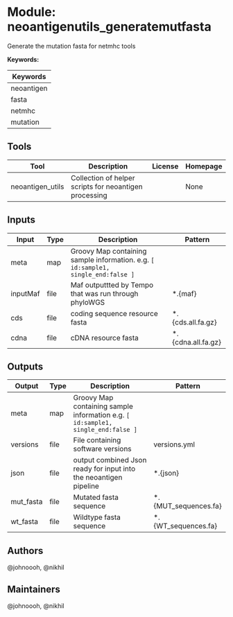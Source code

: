 # Module: neoantigenutils_generatemutfasta

Generate the mutation fasta for netmhc tools

**Keywords:**

| Keywords |
|----------|
| neoantigen |
| fasta |
| netmhc |
| mutation |

## Tools

| Tool | Description | License | Homepage |
|------|-------------|---------|----------|
| neoantigen_utils | Collection of helper scripts for neoantigen processing |  | None |

## Inputs

| Input | Type | Description | Pattern |
|-------|------|-------------|---------|
| meta | map | Groovy Map containing sample information. e.g. `[ id:sample1, single_end:false ]`  |  |
| inputMaf | file | Maf outputtted by Tempo that was run through phyloWGS | *.{maf} |
| cds | file | coding sequence resource fasta | *.{cds.all.fa.gz} |
| cdna | file | cDNA resource fasta | *.{cdna.all.fa.gz} |

## Outputs

| Output | Type | Description | Pattern |
|--------|------|-------------|---------|
| meta | map | Groovy Map containing sample information e.g. `[ id:sample1, single_end:false ]`  |  |
| versions | file | File containing software versions | versions.yml |
| json | file | output combined Json ready for input into the neoantigen pipeline | *.{json} |
| mut_fasta | file | Mutated fasta sequence | *.{MUT_sequences.fa} |
| wt_fasta | file | Wildtype fasta sequence | *.{WT_sequences.fa} |

## Authors

@johnoooh, @nikhil

## Maintainers

@johnoooh, @nikhil

